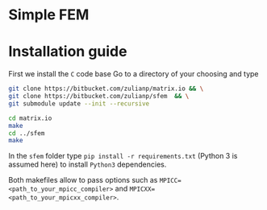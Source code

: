 # Simple FEM #

# Installation guide

First we install the `C` code base
Go to a directory of your choosing and type

```bash
git clone https://bitbucket.com/zulianp/matrix.io && \
git clone https://bitbucket.com/zulianp/sfem  && \
git submodule update --init --recursive

cd matrix.io
make
cd ../sfem
make
```

In the `sfem` folder
type `pip install -r requirements.txt` (Python 3 is assumed here) to install `Python3` dependencies.

Both makefiles allow to pass options such as 
`MPICC=<path_to_your_mpicc_compiler>` and `MPICXX=<path_to_your_mpicxx_compiler>`.

